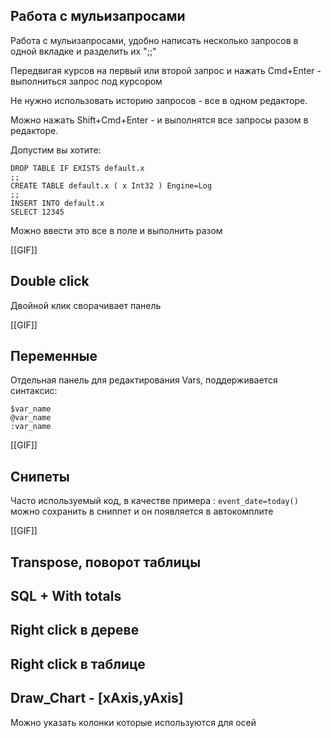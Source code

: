 
## Работа с мульизапросами

Работа с мульизапросами, удобно написать несколько запросов в одной вкладке и разделить их ";;"
 
Передвигая курсов на первый или второй запрос и нажать Cmd+Enter - выполниться запрос под курсором 

Не нужно использовать историю запросов - все в одном редакторе. 

Можно нажать Shift+Cmd+Enter - и выполнятся все запросы разом в редакторе. 

Допустим вы хотите: 
```
DROP TABLE IF EXISTS default.x 
;;
CREATE TABLE default.x ( x Int32 ) Engine=Log
;;
INSERT INTO default.x 
SELECT 12345
```

Можно ввести это все в поле и выполнить разом 


[[GIF]]

## Double click

Двойной клик сворачивает панель 

[[GIF]]

## Переменные 

Отдельная панель для редактирования Vars, поддерживается синтаксис: 

```
$var_name
@var_name
:var_name 

```

[[GIF]]

## Снипеты 

Часто используемый код, в качестве примера : `event_date=today()` можно сохранить в сниппет и он появляется в автокомплите 



[[GIF]]


## Transpose, поворот таблицы


## SQL + With totals


## Right click в дереве 


## Right click в таблице 



## Draw_Chart - [xAxis,yAxis]

Можно указать колонки которые используются для осей



 


